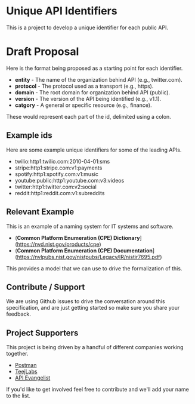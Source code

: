 # Unique API Identifiers
This is a project to develop a unique identifier for each public API.

# Draft Proposal
Here is the format being proposed as a starting point for each identifier.

- **entity** - The name of the organization behind API (e.g., twitter.com).
- **protocol** - The protocol used as a transport (e.g., https).
- **domain** - The root domain for organization behind API (public).
- **version** - The version of the API being identified (e.g., v1.1).
- **catgory** - A general or specific resource (e.g., finance).

These would represent each part of the id, delimited using a colon.

## Example ids
Here are some example unique identifiers for some of the leading APIs.

- twilio:http1:twilio.com:2010-04-01:sms
- stripe:http1:stripe.com:v1:payments
- spotify:http1:spotify.com:v1:music
- youtube:public:http1:youtube.com:v3:videos
- twitter:http1:twitter.com:v2:social
- reddit:http1:reddit.com:v1:subreddits

## Relevant Example
This is an example of a naming system for IT systems and software.

- (**Common Platform Enumeration (CPE) Dictionary**](https://nvd.nist.gov/products/cpe)
- (**Common Platform Enumeration (CPE) Documentation**](https://nvlpubs.nist.gov/nistpubs/Legacy/IR/nistir7695.pdf)

This provides a model that we can use to drive the formalization of this.

## Contribute / Support
We are using Github issues to drive the conversation around this specification, and are just getting started so make sure you share your feedback.

## Project Supporters
This project is being driven by a handful of different companies working together.

- [Postman](https://postman.com)
- [TeejLabs](https://apidiscovery.teejlab.com/)
- [API Evangelist](https://apievangelist.com)

If you'd like to get involved feel free to contribute and we'll add your name to the list.
